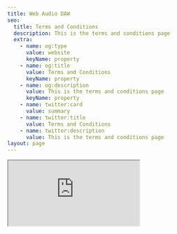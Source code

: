 ```yaml
---
title: Web Audio DAW
seo:
  title: Terms and Conditions
  description: This is the terms and conditions page
  extra:
    - name: og:type
      value: website
      keyName: property
    - name: og:title
      value: Terms and Conditions
      keyName: property
    - name: og:description
      value: This is the terms and conditions page
      keyName: property
    - name: twitter:card
      value: summary
    - name: twitter:title
      value: Terms and Conditions
    - name: twitter:description
      value: This is the terms and conditions page
layout: page
---
```





<iframe src="https://mihirbegmusiclab.netlify.app/"></iframe>